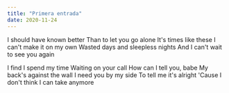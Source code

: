 ```yaml
---
title: "Primera entrada"
date: 2020-11-24
---
```


I should have known better
Than to let you go alone
It's times like these
I can't make it on my own
Wasted days and sleepless nights
And I can't wait to see you again

I find I spend my time
Waiting on your call
How can I tell you, babe
My back's against the wall
I need you by my side
To tell me it's alright
'Cause I don't think I can take anymore
